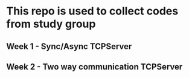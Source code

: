# This repo is used to collect codes from study group


## Week 1 - Sync/Async TCPServer
## Week 2 - Two way communication TCPServer
